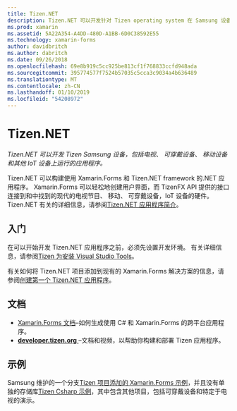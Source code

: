 ```yaml
---
title: Tizen.NET
description: Tizen.NET 可以开发针对 Tizen operating system 在 Samsung 设备，包括电视、 可穿戴设备、 移动设备和其他 IoT 设备运行的应用程序。
ms.prod: xamarin
ms.assetid: 5A22A354-A4DD-480D-A1BB-6D0C38592E55
ms.technology: xamarin-forms
author: davidbritch
ms.author: dabritch
ms.date: 09/26/2018
ms.openlocfilehash: 69e8b919c5cc925be813cf1f768833ccfd948ada
ms.sourcegitcommit: 395774577f7524b57035c5cca3c9034a4b636489
ms.translationtype: MT
ms.contentlocale: zh-CN
ms.lasthandoff: 01/10/2019
ms.locfileid: "54208972"
---
```

# <a name="tizen-net"></a>Tizen.NET

_Tizen.NET 可以开发 Tizen Samsung 设备，包括电视、 可穿戴设备、 移动设备和其他 IoT 设备上运行的应用程序。_

Tizen.NET 可以构建使用 Xamarin.Forms 和 Tizen.NET framework 的.NET 应用程序。 Xamarin.Forms 可以轻松地创建用户界面，而 TizenFX API 提供的接口连接到和中找到的现代的电视节目、 移动、 可穿戴设备，IoT 设备的硬件。 Tizen.NET 有关的详细信息，请参阅[Tizen.NET 应用程序简介](https://developer.tizen.org/development/training/.net-application)。

## <a name="get-started"></a>入门

在可以开始开发 Tizen.NET 应用程序之前，必须先设置开发环境。 有关详细信息，请参阅[Tizen 为安装 Visual Studio Tools](https://developer.tizen.org/development/visual-studio-tools-tizen/installing-visual-studio-tools-tizen)。

有关如何将 Tizen.NET 项目添加到现有的 Xamarin.Forms 解决方案的信息，请参阅[创建第一个 Tizen.NET 应用程序](https://developer.tizen.org/development/training/.net-application/creating-your-first-tizen-.net-application)。

## <a name="documentation"></a>文档

- [Xamarin.Forms 文档](~/xamarin-forms/index.yml)&ndash;如何生成使用 C# 和 Xamarin.Forms 的跨平台应用程序。
- [**developer.tizen.org** ](https://developer.tizen.org/development) &ndash;文档和视频，以帮助你构建和部署 Tizen 应用程序。

## <a name="samples"></a>示例

Samsung 维护的一个分支[Tizen 项目添加的 Xamarin.Forms 示例](https://github.com/Samsung/xamarin-forms-samples)，并且没有单独的存储库[Tizen Csharp 示例](https://github.com/Samsung/Tizen-CSharp-Samples)，其中包含其他项目，包括可穿戴设备和特定于电视的演示。
